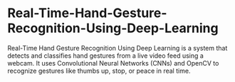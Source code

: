 # Real-Time-Hand-Gesture-Recognition-Using-Deep-Learning
 Real-Time Hand Gesture Recognition Using Deep Learning is a system that detects and classifies hand gestures from a live video feed using a webcam. It uses Convolutional Neural Networks (CNNs) and OpenCV to recognize gestures like thumbs up, stop, or peace in real time. 
